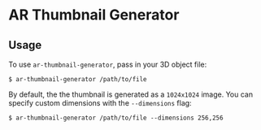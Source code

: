 # AR Thumbnail Generator

## Usage

To use `ar-thumbnail-generator`, pass in your 3D object file:
```shell
$ ar-thumbnail-generator /path/to/file
```

By default, the the thumbnail is generated as a `1024x1024` image. You can specify custom dimensions with the `--dimensions` flag:
```shell
$ ar-thumbnail-generator /path/to/file --dimensions 256,256
```
